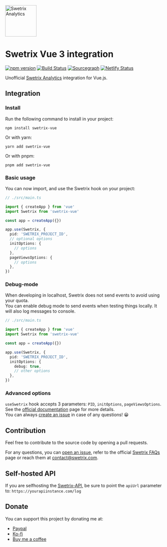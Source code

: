 <img src="https://swetrix.com/assets/logo_blue.svg" alt="Swetrix Analytics" height="100" />

# Swetrix Vue 3 integration

[![npm version](https://img.shields.io/npm/v/swetrix-vue.svg)](https://www.npmjs.com/package/swetrix-vue)
[![Build Status](https://github.com/ansidev/swetrix-vue/workflows/publish_npm_package/badge.svg)](https://github.com/ansidev/swetrix-vue/actions/workflows/publish.yml)
[![Sourcegraph](https://sourcegraph.com/github.com/ansidev/swetrix-vue/-/badge.svg)](https://sourcegraph.com/github.com/ansidev/swetrix-vue?badge)
[![Netlify Status](https://api.netlify.com/api/v1/badges/d9cca26d-22e6-445e-b460-7f3b8c9984cd/deploy-status)](https://app.netlify.com/sites/swetrix-vue/deploys)

Unofficial [Swetrix Analytics](https://go2.vn/roke5) integration for Vue.js.

## Integration

### Install

Run the following command to install in your project:

```
npm install swetrix-vue
```

Or with yarn:

```
yarn add swetrix-vue
```

Or with pnpm:

```
pnpm add swetrix-vue
```

### Basic usage

You can now import, and use the Swetrix hook on your project:

```typescript
// ./src/main.ts

import { createApp } from 'vue'
import Swetrix from 'swetrix-vue'

const app = createApp({})

app.use(Swetrix, {
  pid: 'SWETRIX_PROJECT_ID',
  // optional options
  initOptions: {
    // options
  },
  pageViewsOptions: {
    // options
  },
})
```

### Debug-mode

When developing in localhost, Swetrix does not send events to avoid using your quota. \
You can enable debug mode to send events when testing things locally. It will also log messages to console.

```typescript
// ./src/main.ts

import { createApp } from 'vue'
import Swetrix from 'swetrix-vue'

const app = createApp({})

app.use(Swetrix, {
  pid: 'SWETRIX_PROJECT_ID',
  initOptions: {
    debug: true,
    // other options
  },
})
```

### Advanced options
`useSwetrix` hook accepts 3 parameters: `PID`, `initOptions`, `pageViewsOptions`. \
See the [official documentation](https://swetrix.com/docs) page for more details. \
You can always [create an issue](https://github.com/ansidev/swetrix-vue/issues/new) in case of any questions! 😀

## Contribution

Feel free to contribute to the source code by opening a pull requests.

For any questions, you can [open an issue](https://github.com/ansidev/swetrix-vue/issues/new), refer to the official [Swetrix FAQs](https://swetrix.com/#faq) page or reach them at contact@swetrix.com.

## Self-hosted API
If you are selfhosting the [Swetrix-API](https://github.com/Swetrix/swetrix-api), be sure to point the `apiUrl` parameter to: `https://yourapiinstance.com/log`

## Donate

You can support this project by donating me at:
- [Paypal](https://paypal.me/ansidev)
- [Ko-fi](https://ko-fi.com/ansidev)
- [Buy me a coffee](https://buymeacoffee.com/ansidev)
